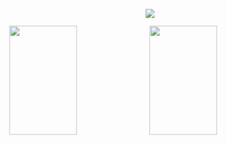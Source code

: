 <p align="center">
  <img src="https://komarev.com/ghpvc/?username=YuriMendess&color=a5a64e"/>
</p>

<div>
  <img
    width="49%"
    height="195px"
    src="https://github-readme-stats.vercel.app/api?username=yurimds10&show_icons=true&bg_color=282828&text_color=ebdbb2&title_color=a5a64e&icon_color=a5a64e&border_color=ebdbb2&border_radius=10px"
  />
  <img
    width="49%"
    height="195px"
    src="https://github-readme-stats.vercel.app/api/top-langs/?username=yurimds10&layout=compact&bg_color=282828&text_color=ebdbb2&title_color=a5a64e&border_color=ebdbb2&border_radius=10px"
  />
</div>
